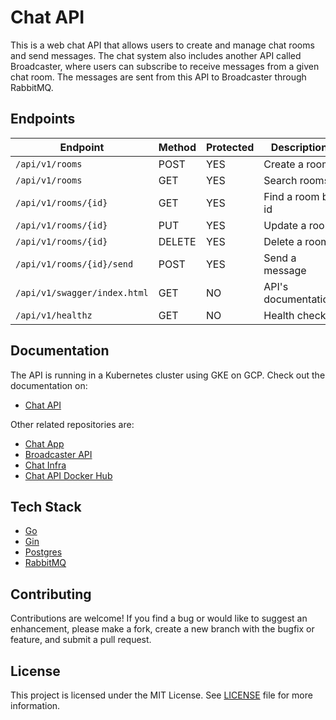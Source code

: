 # Chat API

This is a web chat API that allows users to create and manage chat rooms and send messages. The chat system also includes another API called Broadcaster, where users can subscribe to receive messages from a given chat room. The messages are sent from this API to Broadcaster through RabbitMQ.


## Endpoints

| Endpoint                     | Method | Protected | Description         |
|------------------------------| ------ |-----------|---------------------|
| `/api/v1/rooms`              | POST   | YES       | Create a room       |
| `/api/v1/rooms`              | GET    | YES       | Search rooms        |
| `/api/v1/rooms/{id}`         | GET    | YES       | Find a room by id   |
| `/api/v1/rooms/{id}`         | PUT    | YES       | Update a room       |
| `/api/v1/rooms/{id}`         | DELETE | YES       | Delete a room       |
| `/api/v1/rooms/{id}/send`    | POST   | YES       | Send a message      |
| `/api/v1/swagger/index.html` | GET    | NO        | API's documentation |
| `/api/v1/healthz`            | GET    | NO        | Health check        |

## Documentation

The API is running in a Kubernetes cluster using GKE on GCP. Check out the documentation on:

- [Chat API](https://git.chat.api.sesaque.com/api/v1/swagger/index.html)

Other related repositories are:

- [Chat App](https://github.com/sesaquecruz/react-chat-app)
- [Broadcaster API](https://github.com/sesaquecruz/go-chat-broadcaster)
- [Chat Infra](https://github.com/sesaquecruz/k8s-chat-infra)
- [Chat API Docker Hub](https://hub.docker.com/r/sesaquecruz/go-chat-api/tags)

## Tech Stack

- [Go](https://go.dev)
- [Gin](https://gin-gonic.com)
- [Postgres](https://www.postgresql.org)
- [RabbitMQ](https://www.rabbitmq.com)


## Contributing

Contributions are welcome! If you find a bug or would like to suggest an enhancement, please make a fork, create a new branch with the bugfix or feature, and submit a pull request.

## License

This project is licensed under the MIT License. See [LICENSE](./LICENSE) file for more information.
